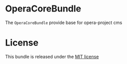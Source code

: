 OperaCoreBundle
=============

The `OperaCoreBundle` provide base for opera-project cms

License
=======

This bundle is released under the [MIT license](LICENSE)